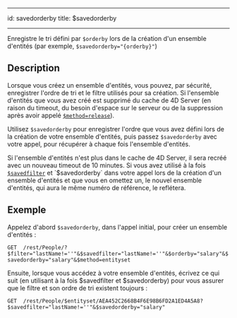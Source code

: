 - - -
id: savedorderby title: $savedorderby
- - -

Enregistre le tri défini par `$orderby` lors de la création d'un ensemble d'entités (par exemple, `$savedorderby="{orderby}"`)

## Description

Lorsque vous créez un ensemble d'entités, vous pouvez, par sécurité, enregistrer l'ordre de tri et le filtre utilisés pour sa création. Si l'ensemble d'entités que vous avez créé est supprimé du cache de 4D Server (en raison du timeout, du besoin d'espace sur le serveur ou de la suppression après avoir appelé [`$method=release`]($method.md#methodrelease)).

Utilisez `$savedorderby` pour enregistrer l'ordre que vous avez défini lors de la création de votre ensemble d'entités, puis passez `$savedorderby` avec votre appel, pour récupérer à chaque fois l'ensemble d'entités.

Si l'ensemble d'entités n'est plus dans le cache de 4D Server, il sera recréé avec un nouveau timeout de 10 minutes. Si vous avez utilisé à la fois [`$savedfilter`]($savedfilter.md) et `$savedorderby` dans votre appel lors de la création d'un ensemble d'entités et que vous en omettez un, le nouvel ensemble d'entités, qui aura le même numéro de référence, le reflétera.

## Exemple
Appelez d'abord `$savedorderby`, dans l'appel initial, pour créer un ensemble d'entités :

 `GET  /rest/People/?$filter="lastName!=''"&$savedfilter="lastName!=''"&$orderby="salary"&$savedorderby="salary"&$method=entityset`

Ensuite, lorsque vous accédez à votre ensemble d'entités, écrivez ce qui suit (en utilisant à la fois $savedfilter et $savedorderby) pour vous assurer que le filtre et son ordre de tri existent toujours :

`GET  /rest/People/$entityset/AEA452C2668B4F6E98B6FD2A1ED4A5A8?$savedfilter="lastName!=''"&$savedorderby="salary"`
